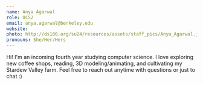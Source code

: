 ```yaml
---
name: Anya Agarwal
role: UCS2
email: anya.agarwal@berkeley.edu
website: 
photo: http://ds100.org/su24/resources/assets/staff_pics/Anya_Agarwal.jpg
pronouns: She/Her/Hers
---
```

Hi! I'm an incoming fourth year studying computer science. I love exploring new coffee shops, reading, 3D modeling/animating, and cultivating my Stardew Valley farm. Feel free to reach out anytime with questions or just to chat :)
